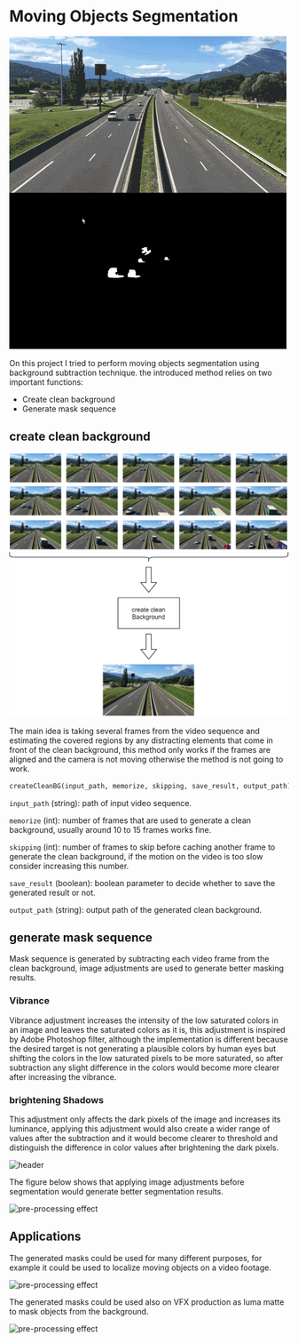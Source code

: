 # Moving Objects Segmentation

![header](readme_imgs/header.gif)

On this project I tried to perform moving objects segmentation using background subtraction technique.
the introduced method relies on two important functions:

* Create clean background
* Generate mask sequence

## create clean background

![header](readme_imgs\creatCleanBG.png)

The main idea is taking several frames from the video sequence and estimating the covered regions by any distracting elements that come in front of the clean background, this method only works if the frames are aligned and the camera is not moving otherwise the method is not going to work.

```python
createCleanBG(input_path, memorize, skipping, save_result, output_path)
```

```input_path``` (string): path of input video sequence.

```memorize``` (int): number of frames that are used to generate a clean background, usually around 10 to 15 frames works fine.

```skipping``` (int): number of frames to skip before caching another frame to generate the clean background, if the motion on the video is too slow consider increasing this number.

```save_result``` (boolean): boolean parameter to decide whether to save the generated result or not.

```output_path``` (string): output path of the generated clean background.

## generate mask sequence

Mask sequence is generated by subtracting each video frame from the clean background, image adjustments are used to generate better masking results.

### Vibrance

Vibrance adjustment increases the intensity of the low saturated colors in an image and leaves the saturated colors as it is, this adjustment is inspired by Adobe Photoshop filter, although the implementation is different because the desired target is not generating a plausible colors by human eyes but shifting the colors in the low saturated pixels to be more saturated, so after subtraction any slight difference in the colors would become more clearer after increasing the vibrance.

### brightening Shadows

This adjustment only affects the dark pixels of the image and increases its luminance, applying this adjustment would also create a wider range of values after the subtraction and it would become clearer to threshold and distinguish the difference in color values after brightening the dark pixels.

![header](readme_imgs\pre-processing.jpg)

The figure below shows that applying image adjustments before segmentation would generate better segmentation results.

![pre-processing effect](readme_imgs\pre-processing-effect.jpg)

## Applications

The generated masks could be used for many different purposes, for example it could be used to localize moving objects on a video footage.

![pre-processing effect](readme_imgs\localization.gif)

The generated masks could be used also on VFX production as luma matte to mask objects from the background.

![pre-processing effect](readme_imgs\vfx-30fps.gif)
